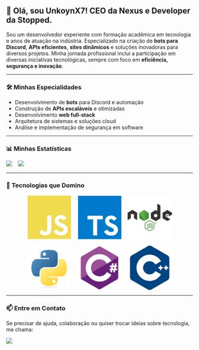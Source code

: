 ## 👋 Olá, sou UnkoynX7! CEO da Nexus e Developer da Stopped.

Sou um desenvolvedor experiente com formação acadêmica em tecnologia e anos de atuação na indústria. Especializado na criação de **bots para Discord**, **APIs eficientes**, **sites dinâmicos** e soluções inovadoras para diversos projetos. Minha jornada profissional inclui a participação em diversas iniciativas tecnológicas, sempre com foco em **eficiência, segurança e inovação**.

---

### 🛠️ **Minhas Especialidades**
- Desenvolvimento de **bots** para Discord e automação
- Construção de **APIs escaláveis** e otimizadas
- Desenvolvimento **web full-stack**
- Arquitetura de sistemas e soluções cloud
- Análise e implementação de segurança em software

---

### 📊 **Minhas Estatísticas**
<div style="display: flex; align-items: center; gap: 16px;">
  <a href="https://github.com/UnkoynX777">
    <img height="160em" src="https://github-readme-stats.vercel.app/api?username=unkoynx777&show_icons=true&theme=tokyonight&include_all_commits=true&count_private=true"/>
  </a>
  <a href="https://github.com/UnkoynX777">
    <img height="160em" src="https://github-readme-stats.vercel.app/api/top-langs/?username=unkoynx777&layout=compact&langs_count=6&theme=tokyonight"/>
  </a>
</div>

---

### 🚀 **Tecnologias que Domino**
<div style="display: flex; flex-wrap: wrap; justify-content: center; gap: 16px; margin-top: 16px;">
  <img src="https://raw.githubusercontent.com/devicons/devicon/master/icons/javascript/javascript-plain.svg" width="120" alt="JavaScript">
  <img src="https://raw.githubusercontent.com/devicons/devicon/master/icons/typescript/typescript-plain.svg" width="120" alt="TypeScript">
  <img src="https://raw.githubusercontent.com/devicons/devicon/master/icons/nodejs/nodejs-original-wordmark.svg" width="120" alt="Node.js">
  <img src="https://raw.githubusercontent.com/devicons/devicon/master/icons/python/python-original.svg" width="120" alt="Python">
  <img src="https://raw.githubusercontent.com/devicons/devicon/master/icons/csharp/csharp-original.svg" width="120" alt="C#">
  <img src="https://raw.githubusercontent.com/devicons/devicon/master/icons/cplusplus/cplusplus-plain.svg" width="120" alt="C++">
</div>

---

### 📫 **Entre em Contato**
Se precisar de ajuda, colaboração ou quiser trocar ideias sobre tecnologia, me chama:
<div> 
 <a href="https://discordlookup.com/user/1130622937087627426" target="_blank"><img src="https://img.shields.io/badge/Discord-7289DA?style=for-the-badge&logo=discord&logoColor=white"></a>
</div>
